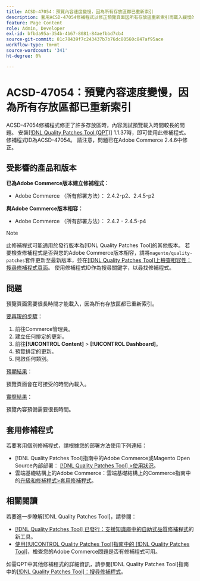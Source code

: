 ```yaml
---
title: ACSD-47054：預覽內容速度變慢，因為所有存放區都已重新索引
description: 套用ACSD-47054修補程式以修正預覽頁面因所有存放區重新索引而載入緩慢的Adobe Commerce問題。
feature: Page Content
role: Admin, Developer
exl-id: bfbda95a-354b-4b67-8081-84aefbbd7cb4
source-git-commit: 81c78439f7c243437b7b76dc80560c847af95ace
workflow-type: tm+mt
source-wordcount: '341'
ht-degree: 0%

---
```


# ACSD-47054：預覽內容速度變慢，因為所有存放區都已重新索引

ACSD-47054修補程式修正了許多存放區時，內容測試預覽載入時間較長的問題。 安裝[[!DNL Quality Patches Tool (QPT)]](https://experienceleague.adobe.com/zh-hant/docs/commerce-knowledge-base/kb/announcements/commerce-announcements/magento-quality-patches-released-new-tool-to-self-serve-quality-patches) 1.1.37時，即可使用此修補程式。 修補程式ID為ACSD-47054。 請注意，問題已在Adobe Commerce 2.4.6中修正。

## 受影響的產品和版本

**已為Adobe Commerce版本建立修補程式：**

* Adobe Commerce （所有部署方法）： 2.4.2-p2、2.4.5-p2

**與Adobe Commerce版本相容：**

* Adobe Commerce （所有部署方法）： 2.4.2 - 2.4.5-p4

>[!NOTE]
>
>此修補程式可能適用於發行版本為[!DNL Quality Patches Tool]的其他版本。 若要檢查修補程式是否與您的Adobe Commerce版本相容，請將`magento/quality-patches`套件更新至最新版本，並在[[!DNL Quality Patches Tool]上檢查相容性：搜尋修補程式頁面](https://experienceleague.adobe.com/tools/commerce-quality-patches/index.html?lang=zh-Hant)。 使用修補程式ID作為搜尋關鍵字，以尋找修補程式。

## 問題

預覽頁面需要很長時間才能載入，因為所有存放區都已重新索引。

<u>要再現的步驟</u>：

1. 前往Commerce管理員。
1. 建立任何排定的更新。
1. 前往&#x200B;**[!UICONTROL Content]** > **[!UICONTROL Dashboard]**。
1. 預覽排定的更新。
1. 開啟任何類別。

<u>預期結果</u>：

預覽頁面會在可接受的時間內載入。

<u>實際結果</u>：

預覽內容預備需要很長時間。

## 套用修補程式

若要套用個別修補程式，請根據您的部署方法使用下列連結：

* [!DNL Quality Patches Tool]指南中的Adobe Commerce或Magento Open Source內部部署： [[!DNL Quality Patches Tool] >使用狀況](/help/tools/quality-patches-tool/usage.md)。
* 雲端基礎結構上的Adobe Commerce：雲端基礎結構上的Commerce指南中的[升級和修補程式>套用修補程式](https://experienceleague.adobe.com/docs/commerce-cloud-service/user-guide/develop/upgrade/apply-patches.html?lang=zh-Hant)。

## 相關閱讀

若要進一步瞭解[!DNL Quality Patches Tool]，請參閱：

* [[!DNL Quality Patches Tool] 已發行：支援知識庫中的自助式品質修補程式](https://experienceleague.adobe.com/zh-hant/docs/commerce-knowledge-base/kb/announcements/commerce-announcements/magento-quality-patches-released-new-tool-to-self-serve-quality-patches)的新工具。
* [使用[!UICONTROL Quality Patches Tool]指南中的 [!DNL Quality Patches Tool]](/help/tools/quality-patches-tool/patches-available-in-qpt/check-patch-for-magento-issue-with-magento-quality-patches.md)，檢查您的Adobe Commerce問題是否有修補程式可用。


如需QPT中其他修補程式的詳細資訊，請參閱[!DNL Quality Patches Tool]指南中的[[!DNL Quality Patches Tool]：搜尋修補程式](https://experienceleague.adobe.com/tools/commerce-quality-patches/index.html?lang=zh-Hant)。
